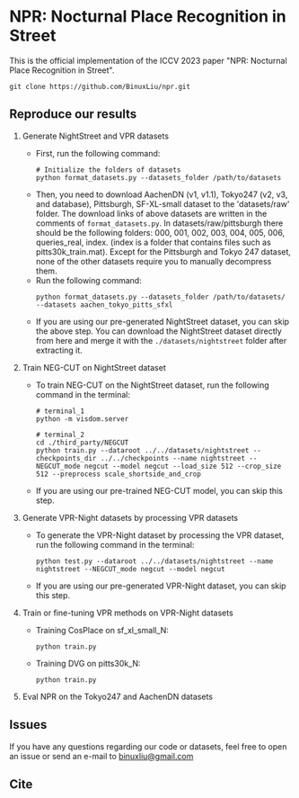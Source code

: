 # NPR: Nocturnal Place Recognition in Street

This is the official implementation of the ICCV 2023 paper "NPR: Nocturnal Place Recognition in Street".

```shell
git clone https://github.com/BinuxLiu/npr.git
```

## Reproduce our results

1. Generate NightStreet and VPR datasets
    * First, run the following command:
        ```shell
        # Initialize the folders of datasets
        python format_datasets.py --datasets_folder /path/to/datasets
        ```
    * Then, you need to download AachenDN (v1, v1.1), Tokyo247 (v2, v3, and database), Pittsburgh, SF-XL-small dataset to the 'datasets/raw' folder.
      The download links of above datasets are written in the comments of `format_datasets.py`.
      In datasets/raw/pittsburgh there should be the following folders: 000, 001, 002, 003, 004, 005, 006, queries_real, index. (index is a folder that contains files such as pitts30k_train.mat).
      Except for the Pittsburgh and Tokyo 247 dataset, none of the other datasets require you to manually decompress them.
    * Run the following command:
        ```shell
        python format_datasets.py --datasets_folder /path/to/datasets/ --datasets aachen_tokyo_pitts_sfxl
        ```
    * If you are using our pre-generated NightStreet dataset, you can skip the above step. You can download the NightStreet dataset directly from here and merge it with the `./datasets/nightstreet` folder after extracting it.

2. Train NEG-CUT on NightStreet dataset
    * To train NEG-CUT on the NightStreet dataset, run the following command in the terminal:
        ```shell
        # terminal_1
        python -m visdom.server
        ```
        ```shell
        # terminal_2
        cd ./third_party/NEGCUT
        python train.py --dataroot ../../datasets/nightstreet --checkpoints_dir ../../checkpoints --name nightstreet --NEGCUT_mode negcut --model negcut --load_size 512 --crop_size 512 --preprocess scale_shortside_and_crop
        ```
    * If you are using our pre-trained NEG-CUT model, you can skip this step.

3. Generate VPR-Night datasets by processing VPR datasets
    * To generate the VPR-Night dataset by processing the VPR dataset, run the following command in the terminal:

        ```shell
        python test.py --dataroot ../../datasets/nightstreet --name nightstreet --NEGCUT_mode negcut --model negcut
        ```
    * If you are using our pre-generated VPR-Night dataset, you can skip this step.

4. Train or fine-tuning VPR methods on VPR-Night datasets
    * Training CosPlace on sf_xl_small_N:
        ```shell
        python train.py
        ```
    * Training DVG on pitts30k_N:
        ```shell
        python train.py
        ```

5. Eval NPR on the Tokyo247 and AachenDN datasets

## Issues

If you have any questions regarding our code or datasets, feel free to open an issue or send an e-mail to binuxliu@gmail.com

## Cite




